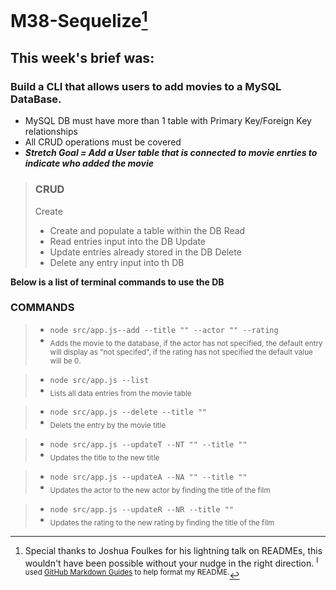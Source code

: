 # M38-Sequelize[^1]

## This week's brief was:

### Build a CLI that allows users to add movies to a MySQL DataBase.

- MySQL DB must have more than 1 table with Primary Key/Foreign Key relationships
- All CRUD operations must be covered
- **_Stretch Goal = Add a User table that is connected to movie enrties to indicate who added the movie_**

> ### CRUD
>
> Create
>
> - Create and populate a table within the DB
>   Read
> - Read entries input into the DB
>   Update
> - Update entries already stored in the DB
>   Delete
> - Delete any entry input into th DB

**Below is a list of terminal commands to use the DB**

### COMMANDS

> - `node src/app.js--add --title "" --actor "" --rating `
> - <sub>Adds the movie to the database, if the actor has not specified, the default entry will display as "not specifed", if the rating has not specified the default value will be 0.</sub>

> - `node src/app.js --list `
> - <sub>Lists all data entries from the movie table</sub>

> - `node src/app.js --delete --title "" `
> - <sub>Delets the entry by the movie title</sub>

> - `node src/app.js --updateT --NT "" --title "" `
> - <sub>Updates the title to the new title</sub>

> - `node src/app.js --updateA --NA "" --title "" `
> - <sub>Updates the actor to the new actor by finding the title of the film</sub>

> - `node src/app.js --updateR --NR --title "" `
> - <sub>Updates the rating to the new rating by finding the title of the film</sub>

[^1]:
    Special thanks to Joshua Foulkes for his lightning talk on READMEs, this wouldn't have been possible without your nudge in the right direction.
    <sup> I used [GitHub Markdown Guides](https://docs.github.com/en/get-started/writing-on-github/getting-started-with-writing-and-formatting-on-github/basic-writing-and-formatting-syntax#paragraphs) to help format my README.</sup>
